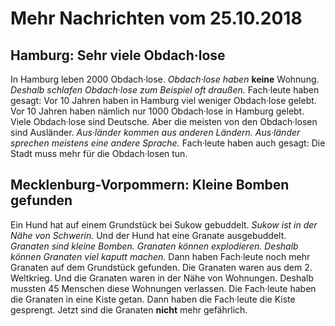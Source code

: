 # Mehr Nachrichten vom 25.10.2018


## Hamburg: Sehr viele Obdach·lose
In Hamburg leben 2000 Obdach·lose. 
*Obdach·lose haben* **keine** Wohnung. 
*Deshalb schlafen Obdach·lose zum Beispiel oft draußen.* Fach·leute haben gesagt: Vor 10 Jahren haben in Hamburg viel weniger Obdach·lose gelebt. Vor 10 Jahren haben nämlich nur 1000 Obdach·lose in Hamburg gelebt. Viele Obdach·lose sind Deutsche. Aber die meisten von den Obdach·losen sind Ausländer. 
*Aus·länder kommen aus anderen Ländern.* 
*Aus·länder sprechen meistens eine andere Sprache.* Fach·leute haben auch gesagt: Die Stadt muss mehr für die Obdach·losen tun. 

## Mecklenburg-Vorpommern: Kleine Bomben gefunden
Ein Hund hat auf einem Grundstück bei Sukow gebuddelt. 
*Sukow ist in der Nähe von Schwerin.* Und der Hund hat eine Granate ausgebuddelt. 
*Granaten sind kleine Bomben.* 
*Granaten können explodieren.* 
*Deshalb können Granaten viel kaputt machen.* Dann haben Fach·leute noch mehr Granaten auf dem Grundstück gefunden. Die Granaten waren aus dem 2. Weltkrieg. Und die Granaten waren in der Nähe von Wohnungen. Deshalb mussten 45 Menschen diese Wohnungen verlassen. Die Fach·leute haben die Granaten in eine Kiste getan. Dann haben die Fach·leute die Kiste gesprengt. Jetzt sind die Granaten **nicht** mehr gefährlich. 
